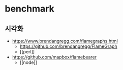 # benchmark

## 시각화
- https://www.brendangregg.com/flamegraphs.html
  - https://github.com/brendangregg/FlameGraph
  - [[perl]]
- https://github.com/mapbox/flamebearer
  - [[node]]
